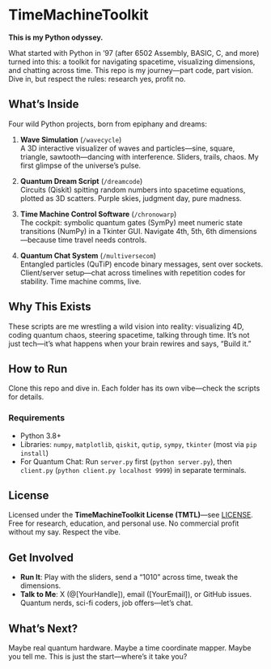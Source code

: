 # TimeMachineToolkit
**This is my Python odyssey.**

What started with Python in ’97 (after 6502 Assembly, BASIC, C, and more) turned into this: a toolkit for navigating spacetime, visualizing dimensions, and chatting across time. This repo is my journey—part code, part vision. Dive in, but respect the rules: research yes, profit no.

## What’s Inside
Four wild Python projects, born from epiphany and dreams:

1. **Wave Simulation** (`/wavecycle`)  
   A 3D interactive visualizer of waves and particles—sine, square, triangle, sawtooth—dancing with interference. Sliders, trails, chaos. My first glimpse of the universe’s pulse.  

2. **Quantum Dream Script** (`/dreamcode`)  
   Circuits (Qiskit) spitting random numbers into spacetime equations, plotted as 3D scatters. Purple skies, judgment day, pure madness.  

3. **Time Machine Control Software** (`/chronowarp`)  
   The cockpit: symbolic quantum gates (SymPy) meet numeric state transitions (NumPy) in a Tkinter GUI. Navigate 4th, 5th, 6th dimensions—because time travel needs controls.  

4. **Quantum Chat System** (`/multiversecom`)  
   Entangled particles (QuTiP) encode binary messages, sent over sockets. Client/server setup—chat across timelines with repetition codes for stability. Time machine comms, live.  

## Why This Exists
These scripts are me wrestling a wild vision into reality: visualizing 4D, coding quantum chaos, steering spacetime, talking through time. It’s not just tech—it’s what happens when your brain rewires and says, “Build it.”

## How to Run
Clone this repo and dive in. Each folder has its own vibe—check the scripts for details.

### Requirements
- Python 3.8+
- Libraries: `numpy`, `matplotlib`, `qiskit`, `qutip`, `sympy`, `tkinter` (most via `pip install`)
- For Quantum Chat: Run `server.py` first (`python server.py`), then `client.py` (`python client.py localhost 9999`) in separate terminals.

## License
Licensed under the **TimeMachineToolkit License (TMTL)**—see [LICENSE](LICENSE). Free for research, education, and personal use. No commercial profit without my say. Respect the vibe.

## Get Involved
- **Run It**: Play with the sliders, send a “1010” across time, tweak the dimensions.
- **Talk to Me**: X (@[YourHandle]), email ([YourEmail]), or GitHub issues. Quantum nerds, sci-fi coders, job offers—let’s chat.

## What’s Next?
Maybe real quantum hardware. Maybe a time coordinate mapper. Maybe you tell me. This is just the start—where’s it take you?
